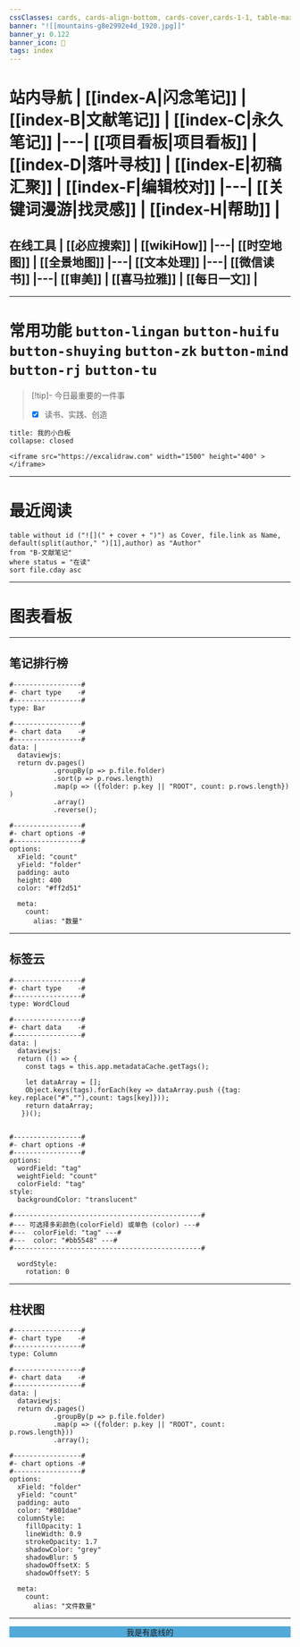 ```yaml
---
cssClasses: cards, cards-align-bottom, cards-cover,cards-1-1, table-max,cards-cols-8
banner: "![[mountains-g8e2992e4d_1920.jpg]]"
banner_y: 0.122
banner_icon: 🌴
tags: index
---
```


# 站内导航  | [[index-A|闪念笔记]]  | [[index-B|文献笔记]] | [[index-C|永久笔记]] |---| [[项目看板|项目看板]] | [[index-D|落叶寻枝]] | [[index-E|初稿汇聚]] | [[index-F|编辑校对]] |---| [[关键词漫游|找灵感]] | [[index-H|帮助]] |  

## 在线工具 | [[必应搜索]] | [[wikiHow]] |---| [[时空地图]]  | [[全景地图]] |---| [[文本处理]] |---| [[微信读书]] |---| [[审美]] | [[喜马拉雅]] | [[每日一文]] |
---

# 常用功能 `button-lingan`   `button-huifu`    `button-shuying`   `button-zk`     `button-mind`       `button-rj`       `button-tu`    

>[!tip]- 今日最重要的一件事   
> - [x] 读书、实践、创造

```ad-note
title: 我的小白板
collapse: closed

<iframe src="https://excalidraw.com" width="1500" height="400" > </iframe>  

```


---

#  最近阅读

```dataview
table without id ("![](" + cover + ")") as Cover, file.link as Name, default(split(author," ")[1],author) as "Author"
from "B-文献笔记"  
where status = "在读"
sort file.cday asc 

```

---

# 图表看板

---

## 笔记排行榜

```chartsview
#-----------------#
#- chart type    -#
#-----------------#
type: Bar

#-----------------#
#- chart data    -#
#-----------------#
data: | 
  dataviewjs:
  return dv.pages()
           .groupBy(p => p.file.folder)
           .sort(p => p.rows.length)
           .map(p => ({folder: p.key || "ROOT", count: p.rows.length}) )
           .array()
           .reverse();

#-----------------#
#- chart options -#
#-----------------#
options:
  xField: "count"
  yField: "folder"
  padding: auto
  height: 400
  color: "#ff2d51"
  
  meta:
    count:
      alias: "数量"

```
---

## 标签云

```chartsview
#-----------------#
#- chart type    -#
#-----------------#
type: WordCloud

#-----------------#
#- chart data    -#
#-----------------#
data: | 
  dataviewjs: 
  return (() => {
    const tags = this.app.metadataCache.getTags();
   
    let dataArray = [];
    Object.keys(tags).forEach(key => dataArray.push ({tag: key.replace("#",""),count: tags[key]}));
    return dataArray;
   })();


#-----------------#
#- chart options -#
#-----------------#
options:
  wordField: "tag"
  weightField: "count"
  colorField: "tag"
style:
  backgroundColor: "translucent"

#-----------------------------------------------#
#--- 可选择多彩颜色(colorField) 或单色 (color) ---#
#---  colorField: "tag" ---#
#---  color: "#bb5548" ---#
#-----------------------------------------------#

  wordStyle:
    rotation: 0
```

---

## 柱状图

```chartsview
#-----------------#
#- chart type    -#
#-----------------#
type: Column

#-----------------#
#- chart data    -#
#-----------------#
data: |
  dataviewjs:
  return dv.pages()
           .groupBy(p => p.file.folder)
           .map(p => ({folder: p.key || "ROOT", count: p.rows.length}))
           .array();

#-----------------#
#- chart options -#
#-----------------#
options:
  xField: "folder"
  yField: "count"
  padding: auto
  color: "#801dae"
  columnStyle:
    fillOpacity: 1
    lineWidth: 0.9
    strokeOpacity: 1.7
    shadowColor: "grey"
    shadowBlur: 5
    shadowOffsetX: 5
    shadowOffsetY: 5

  meta:
    count:
      alias: "文件数量" 
```
---

<div style="background-color:#53a9d7;text-align:center;">我是有底线的</div>